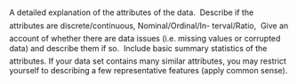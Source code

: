 A detailed explanation of the attributes of the data.
 Describe if the attributes are discrete/continuous, Nominal/Ordinal/In-
terval/Ratio,
 Give an account of whether there are data issues (i.e. missing values or
corrupted data) and describe them if so.
 Include basic summary statistics of the attributes.
If your data set contains many similar attributes, you may restrict yourself to
describing a few representative features (apply common sense).
